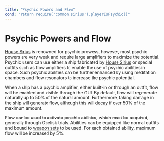 ```yaml
---
title: "Psychic Powers and Flow"
cond: "return require('common.sirius').playerIsPsychic()"
---
```

# Psychic Powers and Flow

[House Sirius](factions/sirius) is renowned for psychic prowess, however, most psychic powers are very weak and require large amplifiers to maximize the potential.
Psychic users can use either a ship fabricated by [House Sirius](factions/sirius) or special outfits such as flow amplifiers to enable the use of psychic abilities in space.
Such psychic abilities can be further enhanced by using meditation chambers and flow resonators to increase the psychic potential.

When a ship has a psychic amplifier, either built-in or through an outfit, flow will be enabled and visible through the GUI.
By default, flow will regenerate naturally up to 50% of the natural amount.
Furthermore, taking damage in the ship will generate flow, although this will decay if over 50% of the maximum amount.

Flow can be used to activate psychic abilities, which must be acquired, generally through Obelisk trials.
Abilities can be equipped like normal outfits and bound to [weapon sets](mechanics/weaponsets) to be used.
For each obtained ability, maximum flow will be increased by 5%.

